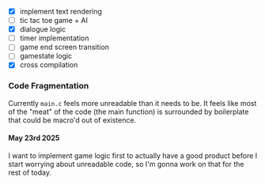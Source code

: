 - [x] implement text rendering
- [ ] tic tac toe game + AI 
- [x] dialogue logic
- [ ] timer implementation
- [ ] game end screen transition
- [ ] gamestate logic
- [x] cross compilation

### Code Fragmentation
Currently ``main.c`` feels more unreadable than it needs to be. It feels like most of the "meat" of the code (the main function) is surrounded by boilerplate that could be macro'd out of existence.

#### May 23rd 2025
I want to implement game logic first to actually have a good product before I start worrying about unreadable code, so I'm gonna work on that for the rest of today.

